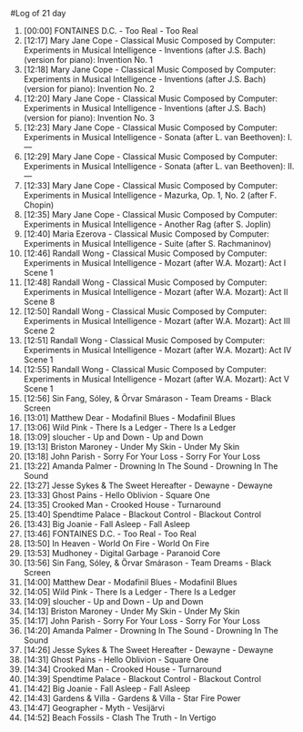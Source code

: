 #Log of 21 day

1. [00:00] FONTAINES D.C. - Too Real - Too Real
1. [12:17] Mary Jane Cope - Classical Music Composed by Computer: Experiments in Musical Intelligence - Inventions (after J.S. Bach) (version for piano): Invention No. 1
1. [12:18] Mary Jane Cope - Classical Music Composed by Computer: Experiments in Musical Intelligence - Inventions (after J.S. Bach) (version for piano): Invention No. 2
1. [12:20] Mary Jane Cope - Classical Music Composed by Computer: Experiments in Musical Intelligence - Inventions (after J.S. Bach) (version for piano): Invention No. 3
1. [12:23] Mary Jane Cope - Classical Music Composed by Computer: Experiments in Musical Intelligence - Sonata (after L. van Beethoven): I. —
1. [12:29] Mary Jane Cope - Classical Music Composed by Computer: Experiments in Musical Intelligence - Sonata (after L. van Beethoven): II. —
1. [12:33] Mary Jane Cope - Classical Music Composed by Computer: Experiments in Musical Intelligence - Mazurka, Op. 1, No. 2 (after F. Chopin)
1. [12:35] Mary Jane Cope - Classical Music Composed by Computer: Experiments in Musical Intelligence - Another Rag (after S. Joplin)
1. [12:40] Maria Ezerova - Classical Music Composed by Computer: Experiments in Musical Intelligence - Suite (after S. Rachmaninov)
1. [12:46] Randall Wong - Classical Music Composed by Computer: Experiments in Musical Intelligence - Mozart (after W.A. Mozart): Act I Scene 1
1. [12:48] Randall Wong - Classical Music Composed by Computer: Experiments in Musical Intelligence - Mozart (after W.A. Mozart): Act II Scene 8
1. [12:50] Randall Wong - Classical Music Composed by Computer: Experiments in Musical Intelligence - Mozart (after W.A. Mozart): Act III Scene 2
1. [12:51] Randall Wong - Classical Music Composed by Computer: Experiments in Musical Intelligence - Mozart (after W.A. Mozart): Act IV Scene 1
1. [12:55] Randall Wong - Classical Music Composed by Computer: Experiments in Musical Intelligence - Mozart (after W.A. Mozart): Act V Scene 1
1. [12:56] Sin Fang, Sóley, & Örvar Smárason - Team Dreams - Black Screen
1. [13:01] Matthew Dear - Modafinil Blues - Modafinil Blues
1. [13:06] Wild Pink - There Is a Ledger - There Is a Ledger
1. [13:09] sloucher - Up and Down - Up and Down
1. [13:13] Briston Maroney - Under My Skin - Under My Skin
1. [13:18] John Parish - Sorry For Your Loss - Sorry For Your Loss
1. [13:22] Amanda Palmer - Drowning In The Sound - Drowning In The Sound
1. [13:27] Jesse Sykes & The Sweet Hereafter - Dewayne - Dewayne
1. [13:33] Ghost Pains - Hello Oblivion - Square One
1. [13:35] Crooked Man - Crooked House - Turnaround
1. [13:40] Spendtime Palace - Blackout Control - Blackout Control
1. [13:43] Big Joanie - Fall Asleep - Fall Asleep
1. [13:46] FONTAINES D.C. - Too Real - Too Real
1. [13:50] In Heaven - World On Fire - World On Fire
1. [13:53] Mudhoney - Digital Garbage - Paranoid Core
1. [13:56] Sin Fang, Sóley, & Örvar Smárason - Team Dreams - Black Screen
1. [14:00] Matthew Dear - Modafinil Blues - Modafinil Blues
1. [14:05] Wild Pink - There Is a Ledger - There Is a Ledger
1. [14:09] sloucher - Up and Down - Up and Down
1. [14:13] Briston Maroney - Under My Skin - Under My Skin
1. [14:17] John Parish - Sorry For Your Loss - Sorry For Your Loss
1. [14:20] Amanda Palmer - Drowning In The Sound - Drowning In The Sound
1. [14:26] Jesse Sykes & The Sweet Hereafter - Dewayne - Dewayne
1. [14:31] Ghost Pains - Hello Oblivion - Square One
1. [14:34] Crooked Man - Crooked House - Turnaround
1. [14:39] Spendtime Palace - Blackout Control - Blackout Control
1. [14:42] Big Joanie - Fall Asleep - Fall Asleep
1. [14:43] Gardens & Villa - Gardens & Villa - Star Fire Power
1. [14:47] Geographer - Myth - Vesijärvi
1. [14:52] Beach Fossils - Clash The Truth - In Vertigo
